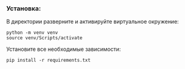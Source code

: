 ### Установка:
В директории разверните и активируйте виртуальное окружение:
```shell
python -m venv venv
source venv/Scripts/activate
```

Установите все необходимые зависимости:
```shell
pip install -r requirements.txt
```